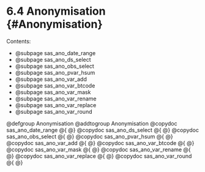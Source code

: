# 6.4 Anonymisation {#Anonymisation}

Contents:

- @subpage sas_ano_date_range
- @subpage sas_ano_ds_select
- @subpage sas_ano_obs_select
- @subpage sas_ano_pvar_hsum
- @subpage sas_ano_var_add
- @subpage sas_ano_var_btcode
- @subpage sas_ano_var_mask
- @subpage sas_ano_var_rename
- @subpage sas_ano_var_replace
- @subpage sas_ano_var_round

@defgroup Anonymisation
@addtogroup Anonymisation
@copydoc sas_ano_date_range
@{
@}
@copydoc sas_ano_ds_select
@{
@}
@copydoc sas_ano_obs_select
@{
@}
@copydoc sas_ano_pvar_hsum
@{
@}
@copydoc sas_ano_var_add
@{
@}
@copydoc sas_ano_var_btcode
@{
@}
@copydoc sas_ano_var_mask
@{
@}
@copydoc sas_ano_var_rename
@{
@}
@copydoc sas_ano_var_replace
@{
@}
@copydoc sas_ano_var_round
@{
@}
